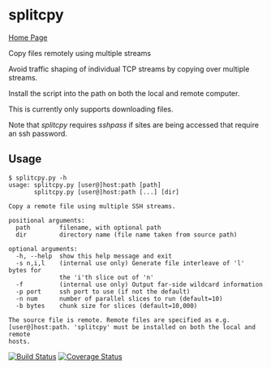 # splitcpy

<a href="https://davesteele.github.io/splitcpy/">Home Page</a>

Copy files remotely using multiple streams

Avoid traffic shaping of individual TCP streams by copying over multiple
streams.

Install the script into the path on both the local and remote computer.

This is currently only supports downloading files.

Note that _splitcpy_ requires _sshpass_ if sites are
being accessed that require an ssh password.

## Usage

    $ splitcpy.py -h
    usage: splitcpy.py [user@]host:path [path]
           splitcpy.py [user@]host:path [...] [dir]
    
    Copy a remote file using multiple SSH streams.
    
    positional arguments:
      path        filename, with optional path
      dir         directory name (file name taken from source path)
    
    optional arguments:
      -h, --help  show this help message and exit
      -s n,i,l    (internal use only) Generate file interleave of 'l' bytes for
                  the 'i'th slice out of 'n'
      -f          (internal use only) Output far-side wildcard information
      -p port     ssh port to use (if not the default)
      -n num      number of parallel slices to run (default=10)
      -b bytes    chunk size for slices (default=10,000)
    
    The source file is remote. Remote files are specified as e.g.
    [user@]host:path. 'splitcpy' must be installed on both the local and remote
    hosts.


[![Build Status](https://travis-ci.org/davesteele/splitcpy.svg?branch=master)](https://travis-ci.org/davesteele/splitcpy) [![Coverage Status](https://coveralls.io/repos/davesteele/splitcpy/badge.svg?branch=master&service=github)](https://coveralls.io/github/davesteele/splitcpy?branch=master)
